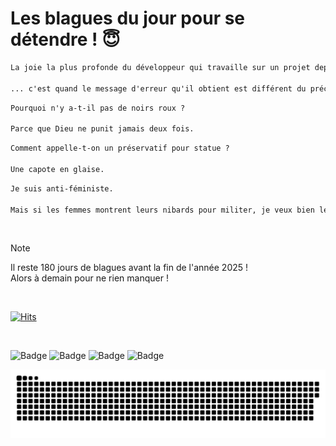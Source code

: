
<h1>Les blagues du jour pour se détendre ! 😇</h1>

```diff
La joie la plus profonde du développeur qui travaille sur un projet depuis plusieurs heures...

... c'est quand le message d'erreur qu'il obtient est différent du précédent.
```

```diff
Pourquoi n'y a-t-il pas de noirs roux ?

Parce que Dieu ne punit jamais deux fois.
```

```diff
Comment appelle-t-on un préservatif pour statue ?

Une capote en glaise.
```

```diff
Je suis anti-féministe.

Mais si les femmes montrent leurs nibards pour militer, je veux bien les soutenir.
```

<br/>

> [!NOTE]
> Il reste 180 jours de blagues avant la fin de l'année 2025 ! <br/>
> Alors à demain pour ne rien manquer !

<br/>


[![Hits](https://hits.seeyoufarm.com/api/count/incr/badge.svg?url=https%3A%2F%2Fgithub.com%2FClems02%2Fhit-counter&count_bg=%23003E80&title_bg=%235C9FE1&icon=powershell.svg&icon_color=%23FFFFFF&title=Visite&edge_flat=false)](https://hits.seeyoufarm.com)


<br/>


![Badge](https://img.shields.io/badge/Last%20updated%20on-white?style=for-the-badge&logo=clockify)   ![Badge](https://img.shields.io/badge/05/07-white?style=for-the-badge) ![Badge](https://img.shields.io/badge/at-white?style=for-the-badge) ![Badge](https://img.shields.io/badge/03:30-white?style=for-the-badge)


<p align="center">
 <img width="1000" src="assets/github-snake.svg" alt="snake"/>
</p>
